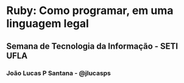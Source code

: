 # Ruby: Como programar, em uma linguagem legal

## Semana de Tecnologia da Informação - SETI UFLA

### João Lucas P Santana - @jlucasps
